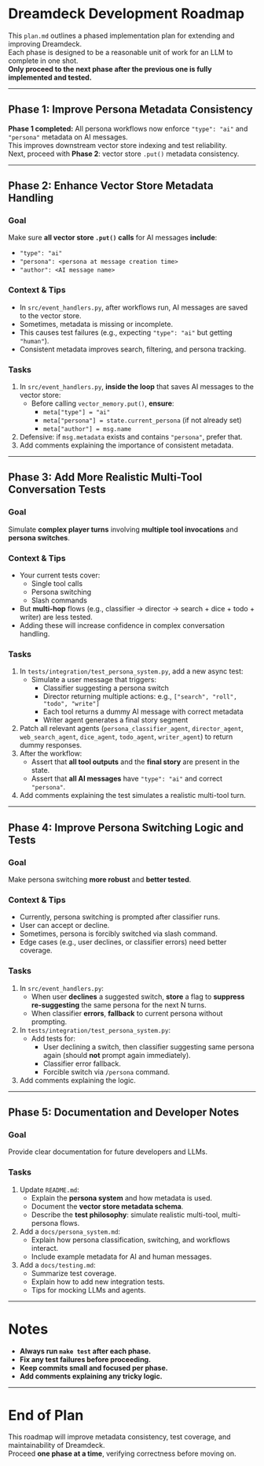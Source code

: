 # Dreamdeck Development Roadmap

This `plan.md` outlines a phased implementation plan for extending and improving Dreamdeck.  
Each phase is designed to be a reasonable unit of work for an LLM to complete in one shot.  
**Only proceed to the next phase after the previous one is fully implemented and tested.**

---

## Phase 1: Improve Persona Metadata Consistency

**Phase 1 completed:** All persona workflows now enforce `"type": "ai"` and `"persona"` metadata on AI messages.  
This improves downstream vector store indexing and test reliability.  
Next, proceed with **Phase 2**: vector store `.put()` metadata consistency.

---

## Phase 2: Enhance Vector Store Metadata Handling

### Goal
Make sure **all vector store `.put()` calls** for AI messages **include**:
- `"type": "ai"`
- `"persona": <persona at message creation time>`
- `"author": <AI message name>`

### Context & Tips
- In `src/event_handlers.py`, after workflows run, AI messages are saved to the vector store.
- Sometimes, metadata is missing or incomplete.
- This causes test failures (e.g., expecting `"type": "ai"` but getting `"human"`).
- Consistent metadata improves search, filtering, and persona tracking.

### Tasks
1. In `src/event_handlers.py`, **inside the loop** that saves AI messages to the vector store:
   - Before calling `vector_memory.put()`, **ensure**:
     - `meta["type"] = "ai"`
     - `meta["persona"] = state.current_persona` (if not already set)
     - `meta["author"] = msg.name`
2. Defensive: if `msg.metadata` exists and contains `"persona"`, prefer that.
3. Add comments explaining the importance of consistent metadata.

---

## Phase 3: Add More Realistic Multi-Tool Conversation Tests

### Goal
Simulate **complex player turns** involving **multiple tool invocations** and **persona switches**.

### Context & Tips
- Your current tests cover:
  - Single tool calls
  - Persona switching
  - Slash commands
- But **multi-hop** flows (e.g., classifier → director → search + dice + todo + writer) are less tested.
- Adding these will increase confidence in complex conversation handling.

### Tasks
1. In `tests/integration/test_persona_system.py`, add a new async test:
   - Simulate a user message that triggers:
     - Classifier suggesting a persona switch
     - Director returning multiple actions: e.g., `["search", "roll", "todo", "write"]`
     - Each tool returns a dummy AI message with correct metadata
     - Writer agent generates a final story segment
2. Patch all relevant agents (`persona_classifier_agent`, `director_agent`, `web_search_agent`, `dice_agent`, `todo_agent`, `writer_agent`) to return dummy responses.
3. After the workflow:
   - Assert that **all tool outputs** and the **final story** are present in the state.
   - Assert that **all AI messages** have `"type": "ai"` and correct `"persona"`.
4. Add comments explaining the test simulates a realistic multi-tool turn.

---

## Phase 4: Improve Persona Switching Logic and Tests

### Goal
Make persona switching **more robust** and **better tested**.

### Context & Tips
- Currently, persona switching is prompted after classifier runs.
- User can accept or decline.
- Sometimes, persona is forcibly switched via slash command.
- Edge cases (e.g., user declines, or classifier errors) need better coverage.

### Tasks
1. In `src/event_handlers.py`:
   - When user **declines** a suggested switch, **store** a flag to **suppress re-suggesting** the same persona for the next N turns.
   - When classifier **errors**, **fallback** to current persona without prompting.
2. In `tests/integration/test_persona_system.py`:
   - Add tests for:
     - User declining a switch, then classifier suggesting same persona again (should **not** prompt again immediately).
     - Classifier error fallback.
     - Forcible switch via `/persona` command.
3. Add comments explaining the logic.

---

## Phase 5: Documentation and Developer Notes

### Goal
Provide clear documentation for future developers and LLMs.

### Tasks
1. Update `README.md`:
   - Explain the **persona system** and how metadata is used.
   - Document the **vector store metadata schema**.
   - Describe the **test philosophy**: simulate realistic multi-tool, multi-persona flows.
2. Add a `docs/persona_system.md`:
   - Explain how persona classification, switching, and workflows interact.
   - Include example metadata for AI and human messages.
3. Add a `docs/testing.md`:
   - Summarize test coverage.
   - Explain how to add new integration tests.
   - Tips for mocking LLMs and agents.

---

# Notes

- **Always run `make test` after each phase.**
- **Fix any test failures before proceeding.**
- **Keep commits small and focused per phase.**
- **Add comments explaining any tricky logic.**

---

# End of Plan

This roadmap will improve metadata consistency, test coverage, and maintainability of Dreamdeck.  
Proceed **one phase at a time**, verifying correctness before moving on.
